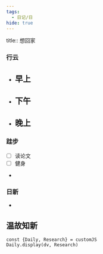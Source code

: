 ```yaml
---
tags:
  - 日记/日
hide: true
---
```

title:: 想回家
### 行云
- 早上
	- 
- 下午
	- 
- 晚上
	- 

### 跬步
- [ ] 读论文
- [ ] 健身
- 

### 日新
- 

## 温故知新
```dataviewjs
const {Daily, Research} = customJS
Daily.display(dv, Research)
```
